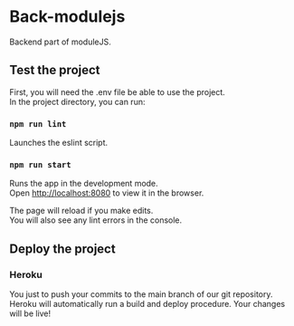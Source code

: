 # Back-modulejs

Backend part of moduleJS.

## Test the project

First, you will need the .env file be able to use the project.\
In the project directory, you can run:

### `npm run lint`

Launches the eslint script.

### `npm run start`

Runs the app in the development mode.\
Open [http://localhost:8080](http://localhost:8080) to view it in the browser.

The page will reload if you make edits.\
You will also see any lint errors in the console.

## Deploy the project

### Heroku

You just to push your commits to the main branch of our git repository.
Heroku will automatically run a build and deploy procedure.
Your changes will be live!
